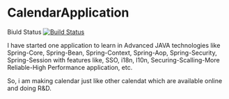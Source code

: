 # CalendarApplication

Biuld Status 
[![Build Status](https://travis-ci.org/milankamboya/CalendarApplication.svg?branch=master)](https://travis-ci.org/milankamboya/CalendarApplication)

I have started one application to learn in Advanced JAVA technologies like Spring-Core, Spring-Bean, 
Spring-Context, Spring-Aop, Spring-Security, Spring-Session with features like, SSO, i18n, l10n, 
Securing-Scalling-More Reliable-High Performance application, etc.

So, i am making calendar just like other calendat which are available online and doing R&D.
